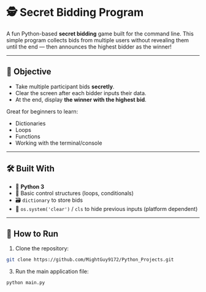 # 🕵️ Secret Bidding Program

A fun Python-based **secret bidding** game built for the command line. This simple program collects bids from multiple users without revealing them until the end — then announces the highest bidder as the winner!

---

## 🎯 Objective

- Take multiple participant bids **secretly**.
- Clear the screen after each bidder inputs their data.
- At the end, display **the winner with the highest bid**.

Great for beginners to learn:

- Dictionaries
- Loops
- Functions
- Working with the terminal/console

---

## 🛠️ Built With

- 🐍 **Python 3**
- 🧠 Basic control structures (loops, conditionals)
- 🗃️ `dictionary` to store bids
- 🧼 `os.system('clear')` / `cls` to hide previous inputs (platform dependent)

---

## 🚀 How to Run

1. Clone the repository:

```bash
git clone https://github.com/MightGuy9172/Python_Projects.git
```

3. Run the main application file:

```sh
python main.py
```
